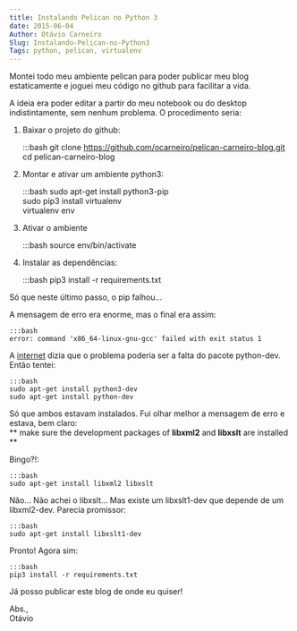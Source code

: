 ```yaml
---
title: Instalando Pelican no Python 3
date: 2015-06-04
Author: Otávio Carneiro
Slug: Instalando-Pelican-no-Python3
Tags: python, pelican, virtualenv
---
```


Montei todo meu ambiente pelican para poder publicar meu blog estaticamente e joguei meu código no github para facilitar a vida.

A ideia era poder editar a partir do meu notebook ou do desktop indistintamente, sem nenhum problema. O procedimento seria:

1) Baixar o projeto do github:

    :::bash
    git clone https://github.com/ocarneiro/pelican-carneiro-blog.git  
    cd pelican-carneiro-blog  

2) Montar e ativar um ambiente python3:  

    :::bash
    sudo apt-get install python3-pip  
    sudo pip3 install virtualenv  
    virtualenv env  
   
3) Ativar o ambiente    

    :::bash
    source env/bin/activate  

4) Instalar as dependências:  

    :::bash
    pip3 install -r requirements.txt  

Só que neste último passo, o pip falhou...

A mensagem de erro era enorme, mas o final era assim:  

    :::bash
    error: command 'x86_64-linux-gnu-gcc' failed with exit status 1

A [internet](http://stackoverflow.com/questions/29778715/pip-install-reportlab-error-command-x86-64-linux-gnu-gcc-failed-with-exit-sta) dizia que o problema poderia ser a falta do pacote python-dev. Então tentei:  

    :::bash
    sudo apt-get install python3-dev  
    sudo apt-get install python-dev  
    
Só que ambos estavam instalados. Fui olhar melhor a mensagem de erro e estava, bem claro:  
\*\* make sure the development packages of **libxml2** and **libxslt** are installed \*\*

Bingo?!:  
    
    :::bash
    sudo apt-get install libxml2 libxslt  

Não... Não achei o libxslt... Mas existe um libxslt1-dev que depende de um libxml2-dev. Parecia promissor:  
    
    :::bash
    sudo apt-get install libxslt1-dev  
    
Pronto! Agora sim:  
    
    :::bash
    pip3 install -r requirements.txt  
    
Já posso publicar este blog de onde eu quiser!  

Abs.,  
Otávio

